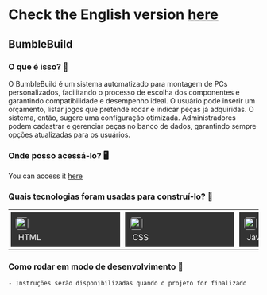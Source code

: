# Check the English version <a href="README.md">here</a>

## BumbleBuild
    
### O que é isso? 🤔 
O BumbleBuild é um sistema automatizado para montagem de PCs personalizados, facilitando o processo de escolha dos componentes e garantindo compatibilidade e desempenho ideal. O usuário pode inserir um orçamento, listar jogos que pretende rodar e indicar peças já adquiridas. O sistema, então, sugere uma configuração otimizada. Administradores podem cadastrar e gerenciar peças no banco de dados, garantindo sempre opções atualizadas para os usuários.
    
### Onde posso acessá-lo? 🖥
You can access it <a href="https://www.bumblebuild.com.br/">here</a>
    
### Quais tecnologias foram usadas para construí-lo? 🚀 
<table><tr><td style="padding: 5px;">
        <div style="background-color: #333; width: 200px; height: 50px; padding: 10px;">
            <img src='https://cdn.jsdelivr.net/gh/devicons/devicon@latest/icons/html5/html5-original.svg' width="25" height="25" style="border-radius: 5px;">
            <p style="color: white; padding: 5px; margin: 0;">HTML</p>
        </div>
    </td><td style="padding: 5px;">
        <div style="background-color: #333; width: 200px; height: 50px; padding: 10px;">
            <img src='https://cdn.jsdelivr.net/gh/devicons/devicon@latest/icons/css3/css3-original.svg' width="25" height="25" style="border-radius: 5px;">
            <p style="color: white; padding: 5px; margin: 0;">CSS</p>
        </div>
    </td><td style="padding: 5px;">
        <div style="background-color: #333; width: 200px; height: 50px; padding: 10px;">
            <img src='https://cdn.jsdelivr.net/gh/devicons/devicon@latest/icons/javascript/javascript-original.svg' width="25" height="25" style="border-radius: 5px;">
            <p style="color: white; padding: 5px; margin: 0;">Javascript</p>
        </div>
    </td><td style="padding: 5px;">
        <div style="background-color: #333; width: 200px; height: 50px; padding: 10px;">
            <img src='https://cdn.jsdelivr.net/gh/devicons/devicon@latest/icons/react/react-original.svg' width="25" height="25" style="border-radius: 5px;">
            <p style="color: white; padding: 5px; margin: 0;">React</p>
        </div>
    </td><td style="padding: 5px;">
        <div style="background-color: #333; width: 200px; height: 50px; padding: 10px;">
            <img src='https://cdn.jsdelivr.net/gh/devicons/devicon@latest/icons/tailwindcss/tailwindcss-original-wordmark.svg' width="25" height="25" style="border-radius: 5px;">
            <p style="color: white; padding: 5px; margin: 0;">Tailwind</p>
        </div>
    </td><td style="padding: 5px;">
        <div style="background-color: #333; width: 200px; height: 50px; padding: 10px;">
            <img src='https://cdn.jsdelivr.net/gh/devicons/devicon@latest/icons/nodejs/nodejs-original.svg' width="25" height="25" style="border-radius: 5px;">
            <p style="color: white; padding: 5px; margin: 0;">Node.js</p>
        </div>
    </td><td style="padding: 5px;">
        <div style="background-color: #333; width: 200px; height: 50px; padding: 10px;">
            <img src='https://cdn.jsdelivr.net/gh/devicons/devicon@latest/icons/express/express-original.svg' width="25" height="25" style="border-radius: 5px;">
            <p style="color: white; padding: 5px; margin: 0;">Express.js</p>
        </div>
    </td><td style="padding: 5px;">
        <div style="background-color: #333; width: 200px; height: 50px; padding: 10px;">
            <img src='https://cdn.jsdelivr.net/gh/devicons/devicon@latest/icons/postgresql/postgresql-original.svg' width="25" height="25" style="border-radius: 5px;">
            <p style="color: white; padding: 5px; margin: 0;">PostgreSQL</p>
        </div>
    </td><td style="padding: 5px;">
        <div style="background-color: #333; width: 200px; height: 50px; padding: 10px;">
            <img src='https://cdn.jsdelivr.net/gh/devicons/devicon@latest/icons/docker/docker-original.svg' width="25" height="25" style="border-radius: 5px;">
            <p style="color: white; padding: 5px; margin: 0;">Docker</p>
        </div>
    </td></tr></table>

### Como rodar em modo de desenvolvimento 🏃
    - Instruções serão disponibilizadas quando o projeto for finalizado
